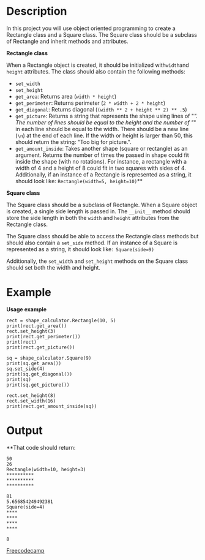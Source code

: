 # Description

In this project you will use object oriented programming to create a Rectangle class and a Square class. The Square class should be a subclass of Rectangle and inherit methods and attributes.

**Rectangle class**

When a Rectangle object is created, it should be initialized with``` width ```and ```height``` attributes. The class should also contain the following methods:

* ```set_width``` 
* ```set_height```
* ```get_area```: Returns area (```width * height```)
* ```get_perimeter```: Returns perimeter (```2 * width + 2 * height```)
* ```get_diagonal```: Returns diagonal (```(width ** 2 + height ** 2) ** .5```)
* ```get_picture```: Returns a string that represents the shape using lines of "*". The number of lines should be equal to the height and the number of "*" in each line should be equal to the width. There should be a new line (```\n```) at the end of each line. If the width or height is larger than 50, this should return the string: "Too big for picture.".
* ```get_amount_inside```: Takes another shape (square or rectangle) as an argument. Returns the number of times the passed in shape could fit inside the shape (with no rotations). For instance, a rectangle with a width of 4 and a height of 8 could fit in two squares with sides of 4.
Additionally, if an instance of a Rectangle is represented as a string, it should look like: ```Rectangle(width=5, height=10)```**

**Square class**

The Square class should be a subclass of Rectangle. When a Square object is created, a single side length is passed in. The ```__init__``` method should store the side length in both the ```width``` and ```height``` attributes from the Rectangle class.

The Square class should be able to access the Rectangle class methods but should also contain a ```set_side``` method. If an instance of a Square is represented as a string, it should look like:``` Square(side=9)```

Additionally, the ```set_width``` and ```set_height``` methods on the Square class should set both the width and height.

# Example
**Usage example**

```
rect = shape_calculator.Rectangle(10, 5)
print(rect.get_area())
rect.set_height(3)
print(rect.get_perimeter())
print(rect)
print(rect.get_picture())

sq = shape_calculator.Square(9)
print(sq.get_area())
sq.set_side(4)
print(sq.get_diagonal())
print(sq)
print(sq.get_picture())

rect.set_height(8)
rect.set_width(16)
print(rect.get_amount_inside(sq))
```
# Output

**That code should return:

```
50
26
Rectangle(width=10, height=3)
**********
**********
**********

81
5.656854249492381
Square(side=4)
****
****
****
****

8
```
[Freecodecamp](https://www.freecodecamp.org/learn/scientific-computing-with-python/scientific-computing-with-python-projects/polygon-area-calculator)
